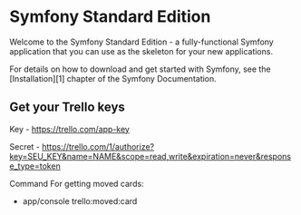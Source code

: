 Symfony Standard Edition
========================

Welcome to the Symfony Standard Edition - a fully-functional Symfony
application that you can use as the skeleton for your new applications.

For details on how to download and get started with Symfony, see the
[Installation][1] chapter of the Symfony Documentation.

Get your Trello keys
--------------------

Key - https://trello.com/app-key

Secret - https://trello.com/1/authorize?key=SEU_KEY&name=NAME&scope=read,write&expiration=never&response_type=token

Command For getting moved cards:

* app/console trello:moved:card
